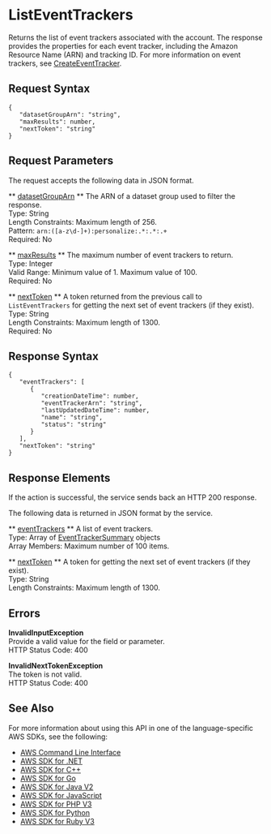# ListEventTrackers<a name="API_ListEventTrackers"></a>

Returns the list of event trackers associated with the account\. The response provides the properties for each event tracker, including the Amazon Resource Name \(ARN\) and tracking ID\. For more information on event trackers, see [CreateEventTracker](API_CreateEventTracker.md)\.

## Request Syntax<a name="API_ListEventTrackers_RequestSyntax"></a>

```
{
   "datasetGroupArn": "string",
   "maxResults": number,
   "nextToken": "string"
}
```

## Request Parameters<a name="API_ListEventTrackers_RequestParameters"></a>

The request accepts the following data in JSON format\.

 ** [datasetGroupArn](#API_ListEventTrackers_RequestSyntax) **   <a name="personalize-ListEventTrackers-request-datasetGroupArn"></a>
The ARN of a dataset group used to filter the response\.  
Type: String  
Length Constraints: Maximum length of 256\.  
Pattern: `arn:([a-z\d-]+):personalize:.*:.*:.+`   
Required: No

 ** [maxResults](#API_ListEventTrackers_RequestSyntax) **   <a name="personalize-ListEventTrackers-request-maxResults"></a>
The maximum number of event trackers to return\.  
Type: Integer  
Valid Range: Minimum value of 1\. Maximum value of 100\.  
Required: No

 ** [nextToken](#API_ListEventTrackers_RequestSyntax) **   <a name="personalize-ListEventTrackers-request-nextToken"></a>
A token returned from the previous call to `ListEventTrackers` for getting the next set of event trackers \(if they exist\)\.  
Type: String  
Length Constraints: Maximum length of 1300\.  
Required: No

## Response Syntax<a name="API_ListEventTrackers_ResponseSyntax"></a>

```
{
   "eventTrackers": [ 
      { 
         "creationDateTime": number,
         "eventTrackerArn": "string",
         "lastUpdatedDateTime": number,
         "name": "string",
         "status": "string"
      }
   ],
   "nextToken": "string"
}
```

## Response Elements<a name="API_ListEventTrackers_ResponseElements"></a>

If the action is successful, the service sends back an HTTP 200 response\.

The following data is returned in JSON format by the service\.

 ** [eventTrackers](#API_ListEventTrackers_ResponseSyntax) **   <a name="personalize-ListEventTrackers-response-eventTrackers"></a>
A list of event trackers\.  
Type: Array of [EventTrackerSummary](API_EventTrackerSummary.md) objects  
Array Members: Maximum number of 100 items\.

 ** [nextToken](#API_ListEventTrackers_ResponseSyntax) **   <a name="personalize-ListEventTrackers-response-nextToken"></a>
A token for getting the next set of event trackers \(if they exist\)\.  
Type: String  
Length Constraints: Maximum length of 1300\.

## Errors<a name="API_ListEventTrackers_Errors"></a>

 **InvalidInputException**   
Provide a valid value for the field or parameter\.  
HTTP Status Code: 400

 **InvalidNextTokenException**   
The token is not valid\.  
HTTP Status Code: 400

## See Also<a name="API_ListEventTrackers_SeeAlso"></a>

For more information about using this API in one of the language\-specific AWS SDKs, see the following:
+  [AWS Command Line Interface](https://docs.aws.amazon.com/goto/aws-cli/personalize-2018-05-22/ListEventTrackers) 
+  [AWS SDK for \.NET](https://docs.aws.amazon.com/goto/DotNetSDKV3/personalize-2018-05-22/ListEventTrackers) 
+  [AWS SDK for C\+\+](https://docs.aws.amazon.com/goto/SdkForCpp/personalize-2018-05-22/ListEventTrackers) 
+  [AWS SDK for Go](https://docs.aws.amazon.com/goto/SdkForGoV1/personalize-2018-05-22/ListEventTrackers) 
+  [AWS SDK for Java V2](https://docs.aws.amazon.com/goto/SdkForJavaV2/personalize-2018-05-22/ListEventTrackers) 
+  [AWS SDK for JavaScript](https://docs.aws.amazon.com/goto/AWSJavaScriptSDK/personalize-2018-05-22/ListEventTrackers) 
+  [AWS SDK for PHP V3](https://docs.aws.amazon.com/goto/SdkForPHPV3/personalize-2018-05-22/ListEventTrackers) 
+  [AWS SDK for Python](https://docs.aws.amazon.com/goto/boto3/personalize-2018-05-22/ListEventTrackers) 
+  [AWS SDK for Ruby V3](https://docs.aws.amazon.com/goto/SdkForRubyV3/personalize-2018-05-22/ListEventTrackers) 